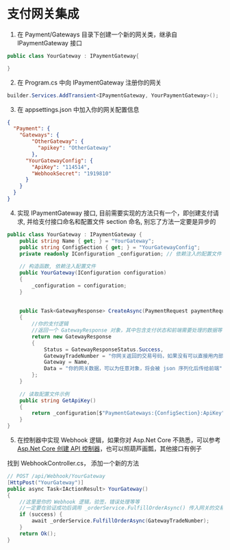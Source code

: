﻿# 支付网关集成
1. 在 Payment/Gateways 目录下创建一个新的网关类，继承自 IPaymentGateway 接口

```csharp
public class YourGateway : IPaymentGateway{

}
```

2. 在 Program.cs 中向 IPaymentGateway 注册你的网关

```csharp
builder.Services.AddTransient<IPaymentGateway, YourPaymentGateway>();
```

3. 在 appsettings.json 中加入你的网关配置信息

```json
{
  "Payment": {
    "Gateways": {
        "OtherGateway": {
          "apikey": "OtherGateway"
        },
      "YourGatewayConfig": {
        "ApiKey": "114514",
        "WebhookSecret": "1919810"
      }
    }
  }
}
```

4. 实现 IPaymentGateway 接口, 目前需要实现的方法只有一个，即创建支付请求, 并给支付接口命名和配置文件 section 命名, 别忘了方法一定要是异步的

```csharp
public class YourGateway : IPaymentGateway {
    public string Name { get; } = "YourGateway";
    public string ConfigSection { get; } = "YourGatewayConfig";
    private readonly IConfiguration _configuration; // 依赖注入的配置文件
    
    // 构造函数, 依赖注入配置文件
    public YourGateway(IConfiguration configuration)
    {
        _configuration = configuration;
    }
    
    
    public Task<GatewayResponse> CreateAsync(PaymentRequest paymentRequest)
    {
        //你的支付逻辑
        //返回一个 GatewayResponse 对象，其中包含支付状态和前端需要处理的数据等等
        return new GatewayResponse
        {
            Status = GatewayResponseStatus.Success,
            GatewayTradeNumber = "你网关返回的交易号码，如果没有可以直接用内部的交易号，然后把这个号码从 Webhook 中传回来",
            Gateway = Name,
            Data = "你的网关数据，可以为任意对象，将会被 json 序列化后传给前端"
        };
    }
    
    // 读取配置文件示例
    public string GetApiKey()
    {
        return _configuration[$"PaymentGateways:{ConfigSection}:ApiKey"];
    }
}
```

5. 在控制器中实现 Webhook 逻辑，如果你对 Asp.Net Core 不熟悉，可以参考 [Asp.Net Core 创建 API 控制器](https://learn.microsoft.com/zh-cn/aspnet/core/tutorials/first-web-api?view=aspnetcore-7.0&tabs=visual-studio#routing-and-url-paths)，也可以照葫芦画瓢，其他接口有例子

找到 WebhookController.cs， 添加一个新的方法
```csharp
// POST /api/Webhook/YourGateway
[HttpPost("YourGateway")]
public async Task<IActionResult> YourGateway()
{
    //这里是你的 Webhook 逻辑，验签，错误处理等等
    //一定要在验证成功后调用 _orderService.FulfillOrderAsync() 传入网关的交易号码
    if (success) {
        await _orderService.FulfillOrderAsync(GatewayTradeNumber);
    }
    return Ok();
}
```
